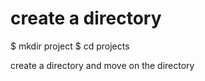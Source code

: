 # create a directory 

$ mkdir project 
$ cd projects 

create a directory and move on the directory
